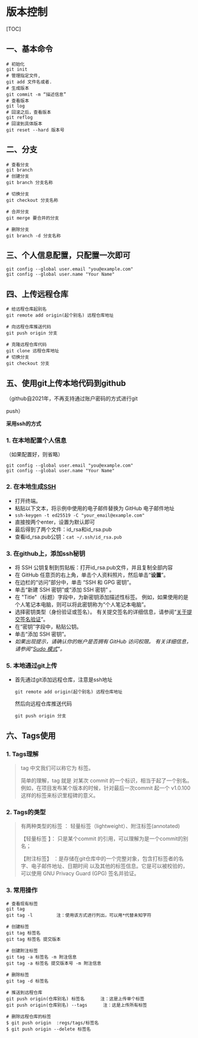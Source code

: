 # 版本控制

[TOC]

## 一、基本命令

```
# 初始化
git init
# 管理指定文件,
git add 文件名或者.
# 生成版本
git commit -m “描述信息”
# 查看版本
git log 
# 回滚之后，查看版本
git reflog
# 回滚到具体版本
git reset --hard 版本号
```

## 二、分支

```
# 查看分支
git branch
# 创建分支
git branch 分支名称

# 切换分支
git checkout 分支名称

# 合并分支
git merge 要合并的分支

# 删除分支
git branch -d 分支名称
```



## 三、个人信息配置，只配置一次即可

```
git config --global user.email "you@example.com"
git config --global user.name "Your Name"
```



## 四、上传远程仓库

```
# 给远程仓库起别名
git remote add origin(起个别名) 远程仓库地址

# 向远程仓库推送代码
git push origin 分支

# 克隆远程仓库代码
git clone 远程仓库地址
# 切换分支
git checkout 分支

```



## 五、使用git上传本地代码到github

（github自2021年，不再支持通过账户密码的方式进行git

push）

**采用ssh的方式**

### 1. 在本地配置个人信息

（如果配置好，则省略）

```
git config --global user.email "you@example.com"
git config --global user.name "Your Name"
```

### 2. 在本地生成[SSH](https://docs.github.com/zh/authentication/connecting-to-github-with-ssh/generating-a-new-ssh-key-and-adding-it-to-the-ssh-agent)

- 打开终端。
- 粘贴以下文本，将示例中使用的电子邮件替换为 GitHub 电子邮件地址
- `ssh-keygen -t ed25519 -C "your_email@example.com"`
- 直接按两个enter，设置为默认即可
- 最后得到了两个文件：id_rsa和id_rsa.pub
- 查看id_rsa.pub公钥：`cat ~/.ssh/id_rsa.pub`

### 3. 在github上，添加ssh秘钥

- 将 SSH 公钥复制到剪贴板：打开id_rsa.pub文件，并且复制全部内容
- 在 GitHub 任意页的右上角，单击个人资料照片，然后单击“**设置**”。
- 在边栏的“访问”部分中，单击 “SSH 和 GPG 密钥”。
- 单击“新建 SSH 密钥”或“添加 SSH 密钥” 。
- 在 "Title"（标题）字段中，为新密钥添加描述性标签。 例如，如果使用的是个人笔记本电脑，则可以将此密钥称为“个人笔记本电脑”。
- 选择密钥类型（身份验证或签名）。 有关提交签名的详细信息，请参阅“[关于提交签名验证](https://docs.github.com/zh/authentication/managing-commit-signature-verification/about-commit-signature-verification)”。
- 在“密钥”字段中，粘贴公钥。
- 单击“添加 SSH 密钥”。
- *如果出现提示，请确认你的帐户是否拥有 GitHub 访问权限。 有关详细信息，请参阅“[Sudo 模式](https://docs.github.com/zh/authentication/keeping-your-account-and-data-secure/sudo-mode)”。*

### 5. 本地通过git上传

- 首先通过git添加远程仓库，注意是ssh地址

  ```
  git remote add origin(起个别名) 远程仓库地址
  ```

  然后向远程仓库推送代码

  ```
  git push origin 分支
  ```

  

  

## 六、Tags使用

### 1. Tags理解

> tag 中文我们可以称它为 标签。
>
> 简单的理解，tag 就是 对某次 commit 的一个标识，相当于起了一个别名。
> 例如，在项目发布某个版本的时候，针对最后一次commit 起一个 v1.0.100 这样的标签来标识里程碑的意义。

### 2. Tags的类型

> 有两种类型的标签 ： 轻量标签（lightweight）、附注标签(annotated)
>
> 【轻量标签 】： 只是某个commit 的引用，可以理解为是一个commit的别名；
>
> 【附注标签】 ：是存储在git仓库中的一个完整对象，包含打标签者的名字、电子邮件地址、日期时间 以及其他的标签信息。它是可以被校验的，可以使用 GNU Privacy Guard (GPG) 签名并验证。

### 3. 常用操作

```
# 查看现有标签
git tag
git tag -l         注：使用该方式进行列出，可以用*代替未知字符

# 创建标签
git tag 标签名
git tag 标签名 提交版本

# 创建附注标签
git tag -a 标签名 -m 附注信息
git tag -a 标签名 提交版本号 -m 附注信息

# 删除标签
git tag -d 标签名

# 推送到远程仓库
git push origin(仓库别名) 标签名      注：这是上传单个标签
git push origin(仓库别名) --tags      注：这是上传所有标签

# 删除远程仓库的标签
$ git push origin  :regs/tags/标签名
$ git push origin --delete 标签名
```

